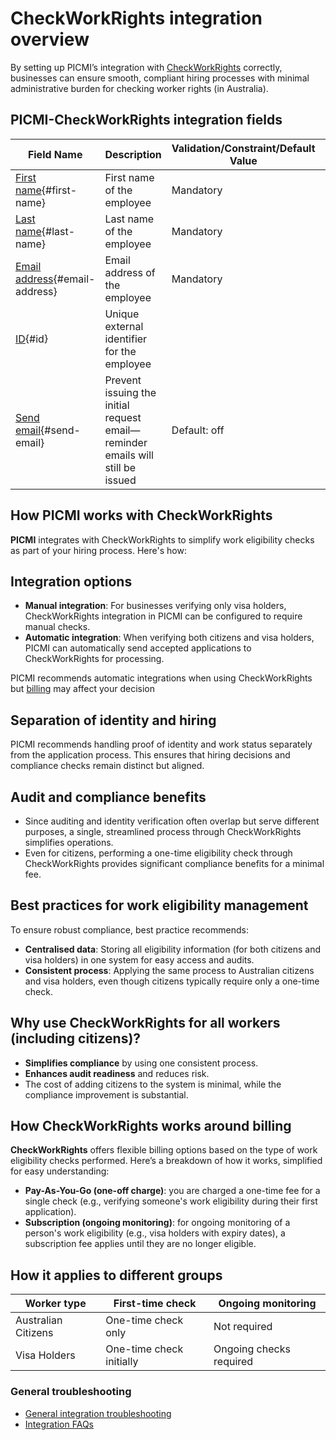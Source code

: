# CheckWorkRights integration overview

By setting up PICMI’s integration with [CheckWorkRights](https://checkworkrights.com.au) correctly, businesses can ensure smooth, compliant hiring processes with
minimal administrative burden for checking worker rights (in Australia).

## PICMI-CheckWorkRights integration fields

| Field Name                                      | Description                                                                    | Validation/Constraint/Default Value | Source                    |
|-------------------------------------------------|--------------------------------------------------------------------------------|-------------------------------------|---------------------------|
| [First name](#first-name){#first-name}          | First name of the employee                                                     | Mandatory                           | Personal Information      |
| [Last name](#last-name){#last-name}             | Last name of the employee                                                      | Mandatory                           | Personal Information      |
| [Email address](#email-address){#email-address} | Email address of the employee                                                  | Mandatory                           | Personal Information      |
| [ID](#id){#id}                                  | Unique external identifier for the employee                                    |                                     | Integration Configuration |
| [Send email](#send-email){#send-email}          | Prevent issuing the initial request email—reminder emails will still be issued | Default: off                        | Integration Configuration |

<explanation>

## How PICMI works with CheckWorkRights

**PICMI** integrates with CheckWorkRights to simplify work eligibility checks as part of your hiring process. Here's how:

## Integration options

- **Manual integration**: For businesses verifying only visa holders, CheckWorkRights integration in PICMI can be configured to
  require manual checks.
- **Automatic integration**: When verifying both citizens and visa holders, PICMI can automatically send accepted
  applications to CheckWorkRights for processing.

<prompt>

PICMI recommends automatic integrations when using CheckWorkRights but [billing](#how-checkworkerrights-CheckWorkRights-works-around-billing) may affect your decision

</prompt>

## Separation of identity and hiring

PICMI recommends handling proof of identity and work status separately from the application process. This ensures that
hiring decisions and compliance checks remain distinct but aligned.

## Audit and compliance benefits

- Since auditing and identity verification often overlap but serve different purposes, a single, streamlined process
  through CheckWorkRights simplifies operations.
- Even for citizens, performing a one-time eligibility check through CheckWorkRights provides significant compliance benefits for a
  minimal fee.

## Best practices for work eligibility management

To ensure robust compliance, best practice recommends:

- **Centralised data**: Storing all eligibility information (for both citizens and visa holders) in one system for easy
  access and audits.
- **Consistent process**: Applying the same process to Australian citizens and visa holders, even though citizens
  typically require only a one-time check.


## Why use CheckWorkRights for all workers (including citizens)?

- **Simplifies compliance** by using one consistent process.
- **Enhances audit readiness** and reduces risk.
- The cost of adding citizens to the system is minimal, while the compliance improvement is substantial.

## How CheckWorkRights works around billing

**CheckWorkRights** offers flexible billing options based on the type of work eligibility checks performed.
Here’s a breakdown of how it works, simplified for easy understanding:

* **Pay-As-You-Go (one-off charge)**: you are charged a one-time fee for a single check (e.g., verifying someone's work
  eligibility during their first application).
* **Subscription (ongoing monitoring)**: for ongoing monitoring of a person's work eligibility (e.g., visa holders with
  expiry dates), a subscription fee applies until they are no longer eligible.

## How it applies to different groups

| **Worker type**     | **First-time check**     | **Ongoing monitoring**  |
|---------------------|--------------------------|-------------------------|
| Australian Citizens | One-time check only      | Not required            |
| Visa Holders        | One-time check initially | Ongoing checks required |


### General troubleshooting

- [General integration troubleshooting](integrations#troubleshooting)
- [Integration FAQs](../faqs#integrations)

</explanation>
